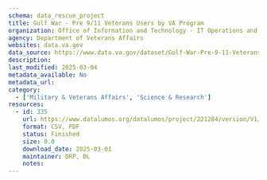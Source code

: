 ```yaml
---
schema: data_rescue_project 
title: Gulf War - Pre 9/11 Veterans Users by VA Program
organization: Office of Information and Technology - IT Operations and Services (ITOPS)
agency: Department of Veterans Affairs
websites: data.va.gov
data_source: https://www.data.va.gov/dataset/Gulf-War-Pre-9-11-Veterans-Users-by-VA-Program/h7i3-id66
description: 
last_modified: 2025-03-04
metadata_available: No
metadata_url: 
category:
  - ['Military & Veterans Affairs', 'Science & Research'] 
resources:
  - id: 335
    url: https://www.datalumos.org/datalumos/project/221284/version/V1/view
    format: CSV, PDF
    status: Finished
    size: 0.0
    download_date: 2025-03-01
    maintainer: DRP, DL
    notes: 
---
```

